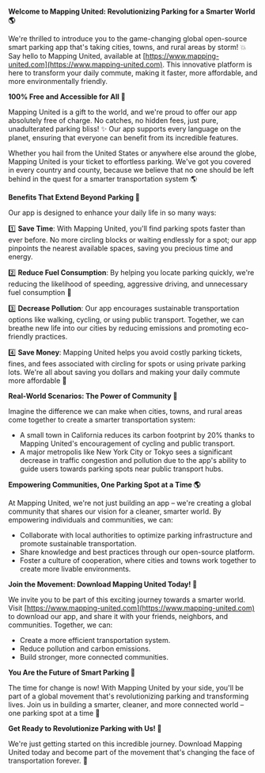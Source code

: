 **Welcome to Mapping United: Revolutionizing Parking for a Smarter World 🌎**

We're thrilled to introduce you to the game-changing global open-source smart parking app that's taking cities, towns, and rural areas by storm! 💥 Say hello to Mapping United, available at [https://www.mapping-united.com](https://www.mapping-united.com). This innovative platform is here to transform your daily commute, making it faster, more affordable, and more environmentally friendly.

**100% Free and Accessible for All 🌟**

Mapping United is a gift to the world, and we're proud to offer our app absolutely free of charge. No catches, no hidden fees, just pure, unadulterated parking bliss! ✨ Our app supports every language on the planet, ensuring that everyone can benefit from its incredible features.

Whether you hail from the United States or anywhere else around the globe, Mapping United is your ticket to effortless parking. We've got you covered in every country and county, because we believe that no one should be left behind in the quest for a smarter transportation system 🌎

**Benefits That Extend Beyond Parking 🚗**

Our app is designed to enhance your daily life in so many ways:

1️⃣ **Save Time**: With Mapping United, you'll find parking spots faster than ever before. No more circling blocks or waiting endlessly for a spot; our app pinpoints the nearest available spaces, saving you precious time and energy.

2️⃣ **Reduce Fuel Consumption**: By helping you locate parking quickly, we're reducing the likelihood of speeding, aggressive driving, and unnecessary fuel consumption 🚗

3️⃣ **Decrease Pollution**: Our app encourages sustainable transportation options like walking, cycling, or using public transport. Together, we can breathe new life into our cities by reducing emissions and promoting eco-friendly practices.

4️⃣ **Save Money**: Mapping United helps you avoid costly parking tickets, fines, and fees associated with circling for spots or using private parking lots. We're all about saving you dollars and making your daily commute more affordable 💸

**Real-World Scenarios: The Power of Community 🌟**

Imagine the difference we can make when cities, towns, and rural areas come together to create a smarter transportation system:

* A small town in California reduces its carbon footprint by 20% thanks to Mapping United's encouragement of cycling and public transport.
* A major metropolis like New York City or Tokyo sees a significant decrease in traffic congestion and pollution due to the app's ability to guide users towards parking spots near public transport hubs.

**Empowering Communities, One Parking Spot at a Time 🌎**

At Mapping United, we're not just building an app – we're creating a global community that shares our vision for a cleaner, smarter world. By empowering individuals and communities, we can:

* Collaborate with local authorities to optimize parking infrastructure and promote sustainable transportation.
* Share knowledge and best practices through our open-source platform.
* Foster a culture of cooperation, where cities and towns work together to create more livable environments.

**Join the Movement: Download Mapping United Today! 🎉**

We invite you to be part of this exciting journey towards a smarter world. Visit [https://www.mapping-united.com](https://www.mapping-united.com) to download our app, and share it with your friends, neighbors, and communities. Together, we can:

* Create a more efficient transportation system.
* Reduce pollution and carbon emissions.
* Build stronger, more connected communities.

**You Are the Future of Smart Parking 🌟**

The time for change is now! With Mapping United by your side, you'll be part of a global movement that's revolutionizing parking and transforming lives. Join us in building a smarter, cleaner, and more connected world – one parking spot at a time 🔑

**Get Ready to Revolutionize Parking with Us! 🚀**

We're just getting started on this incredible journey. Download Mapping United today and become part of the movement that's changing the face of transportation forever. 🌟